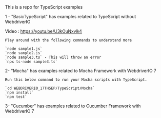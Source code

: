 This is a repo for TypeScript examples

1 - "BasicTypeScript" has examples related to TypeScript without WebdriverIO

Video : https://youtu.be/U3kOuNxvlk4

    Play around with the following commands to understand more

    `node sample1.js`
    `node sample2.js`
    `node sample3.ts` - This will throw an error
    `npx ts-node sample3.ts`

2- "Mocha" has examples related to Mocha Framework with WebdriverIO 7

    Run this below command to run your Mocha scripts with TypeScript.

    `cd WEBDRIVERIO_17THSEP/TypeScript/Mocha`
    `npm install`
    `npm test`

3- "Cucumber" has examples related to Cucumber Framework with WebdriverIO 7
